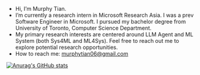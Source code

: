 - Hi, I’m Murphy Tian.
- I’m currently a research intern in Microsoft Research Asia. I was a prev Software Engineer in Microsoft. I pursued my bachelor degree from University of Toronto, Computer Science Department.
- My primary research interests are centered around LLM Agent and ML System (both Sys4ML and ML4Sys). Feel free to reach out me to explore potential research opportunities.
- How to reach me: murphytian06@gmail.com

[![Anurag's GitHub stats](https://github-readme-stats.vercel.app/api?username=realtmxi)](https://github.com/anuraghazra/github-readme-stats)
